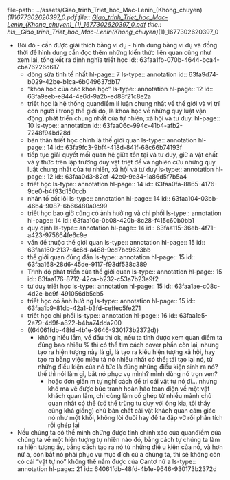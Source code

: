 file-path:: ../assets/Giao_trinh_Triet_hoc_Mac-Lenin_(Khong_chuyen)_(1)_1677302620397_0.pdf
file:: [Giao_trinh_Triet_hoc_Mac-Lenin_(Khong_chuyen)_(1)_1677302620397_0.pdf](../assets/Giao_trinh_Triet_hoc_Mac-Lenin_(Khong_chuyen)_(1)_1677302620397_0.pdf)
title:: hls__Giao_trinh_Triet_hoc_Mac-Lenin_(Khong_chuyen)_(1)_1677302620397_0

- Bôi đỏ - cần được giải thích bằng ví dụ - hình dung bằng ví dụ và đồng thời để hình dung cần đọc thêm những kiến thức liên quan cũng như xem lại, tổng kết ra định nghĩa triết học
  id:: 63faa1fb-070b-4644-bca4-cba76226d617
	- dòng sữa tinh tế nhất
	  hl-page:: 7
	  ls-type:: annotation
	  id:: 63fa9d74-b029-42be-b1ca-6b049637db17
	- “khoa học của các khoa học”
	  ls-type:: annotation
	  hl-page:: 12
	  id:: 63fa9eeb-e844-4e6d-9a2b-ed88f21c8e2a
	- triết học là hệ thống quanđiểm lí luận chung nhất về thế giới và vị trí con ngườ i trong thế giới đó, là khoa học về những quy luật vận động, phát triển chung nhất của tự nhiên, xã hội và tư duy.
	  hl-page:: 10
	  ls-type:: annotation
	  id:: 63faa06c-994c-41b4-afb2-7248f94bd28d
	- bản thân triết học chính là thế giới quan
	  ls-type:: annotation
	  hl-page:: 14
	  id:: 63fa9fc3-9bf4-418d-841f-68c66b74193f
	- tiếp tục giải quyết mối quan hệ giữa tồn tại và tư duy, giữ a vật chất và ý thức trên lập trường duy vật triệt để và nghiên cứu những quy luật chung nhất của tự nhiên, xã hội và tư duy 
	  ls-type:: annotation
	  hl-page:: 12
	  id:: 63faa0d3-82cf-42e0-9e34-1a86d5f7b5a4
	- triết học
	  ls-type:: annotation
	  hl-page:: 14
	  id:: 63faa0fa-8865-4176-9ce0-b4f93d150ccb
	- nhân tố cốt lõi
	  ls-type:: annotation
	  hl-page:: 14
	  id:: 63faa104-03bb-46b4-9087-6b66480a0c99
	- triết học bao giờ cũng có ảnh hưở ng và chi phối
	  ls-type:: annotation
	  hl-page:: 14
	  id:: 63faa10c-0b08-420b-8c28-f415c60b0bb1
	- quy định
	  ls-type:: annotation
	  hl-page:: 14
	  id:: 63faa115-36eb-4f71-a423-975664fe6c9e
	- vấn đề thuộc thế giới quan
	  ls-type:: annotation
	  hl-page:: 15
	  id:: 63faa160-2137-4c6d-a468-9cd7bc9623bb
	- thế giới quan đúng đắn
	  ls-type:: annotation
	  hl-page:: 15
	  id:: 63faa168-28d6-45de-9117-f93df538c389
	- Trình độ phát triển của thế giới quan
	  ls-type:: annotation
	  hl-page:: 15
	  id:: 63faa176-8712-42ca-b232-c53a7b23e9f2
	- tư duy triết học
	  ls-type:: annotation
	  hl-page:: 15
	  id:: 63faa1ae-c08c-4d2e-bc9f-491056db5cb5
	- triết học có ảnh hưở ng
	  ls-type:: annotation
	  hl-page:: 15
	  id:: 63faa1b9-81db-42a1-b3fd-ceffec5fe271
	- triết học chi phối
	  ls-type:: annotation
	  hl-page:: 16
	  id:: 63faa1e5-2e79-4d9f-a822-b4ba74dda200
	- ((64061fdb-48fd-4b1e-9646-930173b2372d))
		- không hiểu lắm, vế đầu thì ok, nếu ta tính được xem quan điểm ta đúng bao nhiêu % thì có thể tìm cách cover phần còn lại, nhưng tạo ra hiện tượng này là gì, là tạo ra kiểu hiện tượng xã hội, hay tạo ra bằng việc miêu tả nó nhiều nhất có thể: tái tạo lại nó, từ những điều kiện của nó tức là đúng những điều kiện sinh ra nó? thế thì nói làm gì, bắt nó phục vụ mình? mình dùng nó trọn vẹn?
			- hoặc đơn giản m tự nghĩ cách để tri cái vật tự nó đi... nhưng khó mà vẽ được bức tranh hoàn hảo toàn diện về một vật khách quan lắm, chỉ cùng lắm cố ghép từ nhiều mảnh chủ quan nhất có thể (có thể trùng tư duy với ông kia, tôi thấy cũng khá giống) chứ bản chất cái vật khách quan cảm giác nó như một khối, không lòi đuôi hay để ta đập vỡ rồi phân tích rồi ghép lại
- Nếu chúng ta có thể minh chứng được tính chính xác của quanđiểm của chúng ta về một hiện tượng tự nhiên nào đó, bằng cách tự chúng ta làm ra hiện tượng ấy, bằng cách tạo ra nó từ những điề u kiện của nó, và hơn nữ a, còn bắt nó phải phục vụ mục đích củ a chúng ta, thì sẽ không còn có cái “vật tự nó” không thể nắm được của Cantơ nữ a
  ls-type:: annotation
  hl-page:: 21
  id:: 64061fdb-48fd-4b1e-9646-930173b2372d